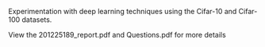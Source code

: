 Experimentation with deep learning techniques using the Cifar-10 and Cifar-100 datasets.

View the 201225189_report.pdf and Questions.pdf for more details
